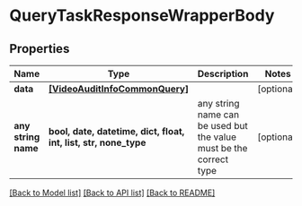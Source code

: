 # QueryTaskResponseWrapperBody


## Properties
Name | Type | Description | Notes
------------ | ------------- | ------------- | -------------
**data** | [**[VideoAuditInfoCommonQuery]**](VideoAuditInfoCommonQuery.md) |  | [optional] 
**any string name** | **bool, date, datetime, dict, float, int, list, str, none_type** | any string name can be used but the value must be the correct type | [optional]

[[Back to Model list]](../README.md#documentation-for-models) [[Back to API list]](../README.md#documentation-for-api-endpoints) [[Back to README]](../README.md)



